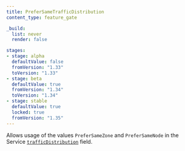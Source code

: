 ```yaml
---
title: PreferSameTrafficDistribution
content_type: feature_gate

_build:
  list: never
  render: false

stages:
- stage: alpha 
  defaultValue: false
  fromVersion: "1.33"
  toVersion: "1.33"
- stage: beta
  defaultValue: true
  fromVersion: "1.34"
  toVersion: "1.34"
- stage: stable
  defaultValue: true
  locked: true
  fromVersion: "1.35"
---
```

Allows usage of the values `PreferSameZone` and `PreferSameNode` in
the Service [`trafficDistribution`](/docs/reference/networking/virtual-ips/#traffic-distribution)
field.
